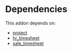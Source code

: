 # Dependencies

This addon depends on:

- [project](https://github.com/bringout/oca-ocb-project/tree/5bbf7d0517a5706a48472bdf6a077a4467d11869/odoo-bringout-oca-ocb-project)
- [hr_timesheet](https://github.com/bringout/oca-ocb-hr/tree/dc1405e12dbe76ffb119a0feb323b56ae2c58522/odoo-bringout-oca-ocb-hr_timesheet)
- [sale_timesheet](https://github.com/bringout/oca-ocb-sale/tree/681dc8d5fff638cb0862a34e48091a2098d091f8/odoo-bringout-oca-ocb-sale_timesheet)
